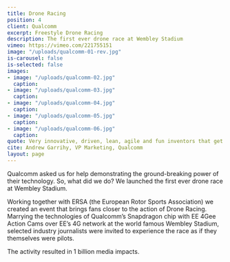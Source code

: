 ```yaml
---
title: Drone Racing
position: 4
client: Qualcomm
excerpt: Freestyle Drone Racing
description: The first ever drone race at Wembley Stadium
vimeo: https://vimeo.com/221755151
image: "/uploads/qualcomm-01-rev.jpg"
is-carousel: false
is-selected: false
images:
- image: "/uploads/qualcomm-02.jpg"
  caption: 
- image: "/uploads/qualcomm-03.jpg"
  caption: 
- image: "/uploads/qualcomm-04.jpg"
  caption: 
- image: "/uploads/qualcomm-05.jpg"
  caption: 
- image: "/uploads/qualcomm-06.jpg"
  caption: 
quote: Very innovative, driven, lean, agile and fun inventors that get the job done
cite: Andrew Garrihy, VP Marketing, Qualcomm
layout: page
---
```


Qualcomm asked us for help demonstrating the ground-breaking power of their technology. So, what did we do? We launched the first ever drone race at Wembley Stadium. 

Working together with ERSA (the European Rotor Sports Association) we created an event that brings fans closer to the action of Drone Racing. Marrying the technologies of Qualcomm’s Snapdragon chip with EE 4Gee Action Cams over EE’s 4G network at the world famous Wembley Stadium, selected industry journalists were invited to experience the race as if they themselves were pilots. 

The activity resulted in 1 billion media impacts.